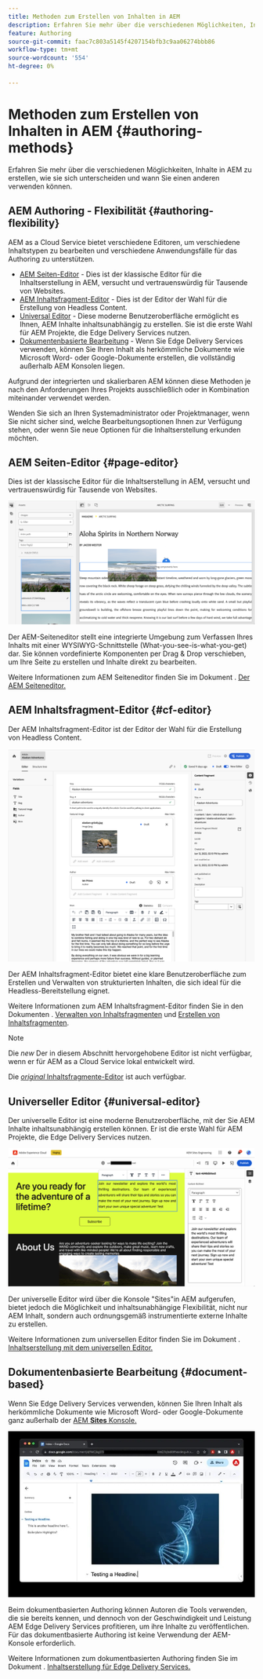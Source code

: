 ```yaml
---
title: Methoden zum Erstellen von Inhalten in AEM
description: Erfahren Sie mehr über die verschiedenen Möglichkeiten, Inhalte in AEM zu erstellen, und wie sie sich unterscheiden.
feature: Authoring
source-git-commit: faac7c803a5145f4207154bfb3c9aa06274bbb86
workflow-type: tm+mt
source-wordcount: '554'
ht-degree: 0%

---
```



# Methoden zum Erstellen von Inhalten in AEM {#authoring-methods}

Erfahren Sie mehr über die verschiedenen Möglichkeiten, Inhalte in AEM zu erstellen, wie sie sich unterscheiden und wann Sie einen anderen verwenden können.

## AEM Authoring - Flexibilität {#authoring-flexibility}

AEM as a Cloud Service bietet verschiedene Editoren, um verschiedene Inhaltstypen zu bearbeiten und verschiedene Anwendungsfälle für das Authoring zu unterstützen.

* [AEM Seiten-Editor](#page-editor) - Dies ist der klassische Editor für die Inhaltserstellung in AEM, versucht und vertrauenswürdig für Tausende von Websites.
* [AEM Inhaltsfragment-Editor](#cf-editor) - Dies ist der Editor der Wahl für die Erstellung von Headless Content.
* [Universal Editor](#universal-editor) - Diese moderne Benutzeroberfläche ermöglicht es Ihnen, AEM Inhalte inhaltsunabhängig zu erstellen. Sie ist die erste Wahl für AEM Projekte, die Edge Delivery Services nutzen.
* [Dokumentenbasierte Bearbeitung](#document-based) - Wenn Sie Edge Delivery Services verwenden, können Sie Ihren Inhalt als herkömmliche Dokumente wie Microsoft Word- oder Google-Dokumente erstellen, die vollständig außerhalb AEM Konsolen liegen.

Aufgrund der integrierten und skalierbaren AEM können diese Methoden je nach den Anforderungen Ihres Projekts ausschließlich oder in Kombination miteinander verwendet werden.

Wenden Sie sich an Ihren Systemadministrator oder Projektmanager, wenn Sie nicht sicher sind, welche Bearbeitungsoptionen Ihnen zur Verfügung stehen, oder wenn Sie neue Optionen für die Inhaltserstellung erkunden möchten.

## AEM Seiten-Editor {#page-editor}

Dies ist der klassische Editor für die Inhaltserstellung in AEM, versucht und vertrauenswürdig für Tausende von Websites.

![Der AEM Seiteneditor](assets/authoring-methods-page-editor.png)

Der AEM-Seiteneditor stellt eine integrierte Umgebung zum Verfassen Ihres Inhalts mit einer WYSIWYG-Schnittstelle (What-you-see-is-what-you-get) dar. Sie können vordefinierte Komponenten per Drag &amp; Drop verschieben, um Ihre Seite zu erstellen und Inhalte direkt zu bearbeiten.

Weitere Informationen zum AEM Seiteneditor finden Sie im Dokument . [Der AEM Seiteneditor.](/help/sites-cloud/authoring/page-editor/introduction.md)

## AEM Inhaltsfragment-Editor {#cf-editor}

Der AEM Inhaltsfragment-Editor ist der Editor der Wahl für die Erstellung von Headless Content.

![Der AEM Inhaltsfragment-Editor](assets/authoring-methods-cf-editor.png)

Der AEM Inhaltsfragment-Editor bietet eine klare Benutzeroberfläche zum Erstellen und Verwalten von strukturierten Inhalten, die sich ideal für die Headless-Bereitstellung eignet.

Weitere Informationen zum AEM Inhaltsfragment-Editor finden Sie in den Dokumenten . [Verwalten von Inhaltsfragmenten](/help/sites-cloud/administering/content-fragments/managing.md) und [Erstellen von Inhaltsfragmenten](/help/sites-cloud/administering/content-fragments/managing.md).

>[!NOTE]
>
>Die *new* Der in diesem Abschnitt hervorgehobene Editor ist nicht verfügbar, wenn er für AEM as a Cloud Service lokal entwickelt wird.
>
>Die [*original* Inhaltsfragmente-Editor](/help/assets/content-fragments/content-fragments-variations.md) ist auch verfügbar.

## Universeller Editor {#universal-editor}

Der universelle Editor ist eine moderne Benutzeroberfläche, mit der Sie AEM Inhalte inhaltsunabhängig erstellen können. Er ist die erste Wahl für AEM Projekte, die Edge Delivery Services nutzen.

![Der universelle Editor](assets/authoring-methods-ue.png)

Der universelle Editor wird über die Konsole &quot;Sites&quot;in AEM aufgerufen, bietet jedoch die Möglichkeit und inhaltsunabhängige Flexibilität, nicht nur AEM Inhalt, sondern auch ordnungsgemäß instrumentierte externe Inhalte zu erstellen.

Weitere Informationen zum universellen Editor finden Sie im Dokument . [Inhaltserstellung mit dem universellen Editor.](/help/sites-cloud/authoring/universal-editor/authoring.md)

## Dokumentenbasierte Bearbeitung {#document-based}

Wenn Sie Edge Delivery Services verwenden, können Sie Ihren Inhalt als herkömmliche Dokumente wie Microsoft Word- oder Google-Dokumente ganz außerhalb der [AEM **Sites** Konsole.](/help/sites-cloud/authoring/sites-console/introduction.md)

![Bearbeiten von dokumentbasierten Inhalten](assets/authoring-methods-document.jpg)

Beim dokumentbasierten Authoring können Autoren die Tools verwenden, die sie bereits kennen, und dennoch von der Geschwindigkeit und Leistung AEM Edge Delivery Services profitieren, um ihre Inhalte zu veröffentlichen. Für das dokumentbasierte Authoring ist keine Verwendung der AEM-Konsole erforderlich.

Weitere Informationen zum dokumentbasierten Authoring finden Sie im Dokument . [Inhaltserstellung für Edge Delivery Services.](/help/edge/authoring.md)
